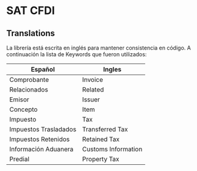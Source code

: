 # SAT CFDI


## Translations
La librería está escrita en inglés para mantener consistencia en código.
A continuación la lista de Keywords que fueron utilizados:

| Español | Ingles |
| ------------- | ------------- |
| Comprobante | Invoice |
| Relacionados | Related |
| Emisor | Issuer |
| Concepto | Item |
| Impuesto | Tax |
| Impuestos Trasladados | Transferred Tax |
| Impuestos Retenidos | Retained Tax |
| Información Aduanera | Customs Information |
| Predial | Property Tax |
